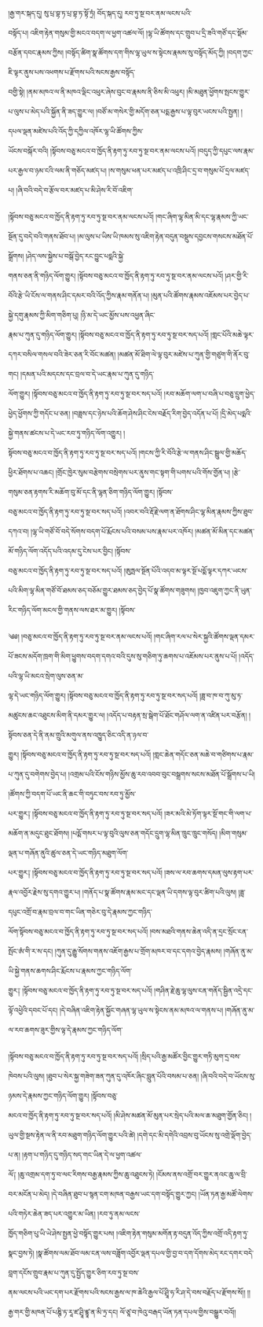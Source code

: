 ﻿  
།རྒྱ་གར་སྐད་དུ། སུ་པྲ་བྷ་ཏ་པྲ་བྷ་ཏ་སྟོ་ཏྲཾ། བོད་སྐད་དུ། རབ་ཏུ་སྔ་བར་ནམ་ལངས་པའི་  
བསྟོད་པ། འཇིག་རྟེན་གསུམ་གྱི་མངའ་བདག་ལ་ཕྱག་འཚལ་ལོ། །ལྷ་ཡི་ཚོགས་དང་གྲུབ་པ་དྲི་ཟའི་གཙོ་དང་སྡོམ་བརྩོན་དབང་རྣམས་ཀྱིས། །བསྟོད་ཚིག་སྣ་ཚོགས་དག་གིས་ལྷ་ཡུལ་ས་སྟེངས་རྣམས་སུ་བསྟོད་མོད་ཀྱི། །བདག་ཀྱང་ཇི་ལྟར་ནུས་པས་འཕགས་པ་རྫོགས་པའི་སངས་རྒྱས་བསྟོད་  
བགྱི་སྟེ། །ནམ་མཁའ་ལ་ནི་མཁའ་ལྡིང་འཕུར་ཞེས་བུང་བ་རྣམས་ནི་ཅིས་མི་འཕུར། །མི་མཐུན་ཕྱོགས་སྤངས་གྱུར་པ་ལུས་པ་མེད་པའི་སྐྱོན་ནི་ཟད་གྱུར་ལ། །བཙོ་མ་གསེར་གྱི་མདོག་ཅན་པདྨ་རྒྱས་པ་ལྟ་བུར་ཡངས་པའི་སྤྱན། །དཔལ་ལྡན་མཛེས་པའི་འོད་ཀྱི་དཀྱིལ་འཁོར་ལྷ་ཡི་ཚོགས་ཀྱིས་  
ཡོངས་བསྐོར་བའི། །སྟོབས་བཅུ་མངའ་བ་ཁྱོད་ནི་རྟག་ཏུ་རབ་ཏུ་སྔ་བར་ནམ་ལངས་པའོ། །བདུད་ཀྱི་དཔུང་ལས་རྣམ་པར་རྒྱལ་བ་ཉམ་ངའི་ལམ་ནི་གཅོད་མཛད་པ། །ས་གསུམ་ཕན་པར་མཛད་པ་འཁྲི་ཤིང་དྲ་བ་གསུམ་པོ་དྲལ་མཛད་པ། །ཞི་བའི་བདེ་བ་རྩོལ་བར་མཛད་པ་མི་ཤེས་རི་བོ་འཇིག་  
  
།སྟོབས་བཅུ་མངའ་བ་ཁྱོད་ནི་རྟག་ཏུ་རབ་ཏུ་སྔ་བར་ནམ་ལངས་པའོ། །གང་ཞིག་ལྷ་མིན་མི་དང་ལྷ་རྣམས་ཀྱི་ཡང་སྔོན་དུ་བདེ་བའི་གནས་ཐོབ་པ། །མ་ལུས་པ་ཡིས་ཡི་ཁམས་སུ་འཇིག་རྟེན་བདུན་བསྡུས་དབྱངས་གསངས་མཐོན་པོ་སྒྲོགས། །ཤེད་ལས་སྐྱེས་པ་བསྒོ་བྱེད་རང་བྱུང་པདྨའི་སྐྱེ་  
གནས་ཅན་ནི་གཉིད་ལོག་གྱུར། །སྟོབས་བཅུ་མངའ་བ་ཁྱོད་ནི་རྟག་ཏུ་རབ་ཏུ་སྔ་བར་ནམ་ལངས་པའོ། །ཤར་གྱི་རི་བོའི་རྩེ་ཡི་ངོས་ལ་གནས་ཤིང་དམར་བའི་འོད་ཀྱིས་རྣམ་གནོན་པ། །མུན་པའི་ཚོགས་རྣམས་འཇོམས་པར་བྱེད་པ་སྐྱེ་དགུ་རྣམས་ཀྱི་མིག་གཅིག་པུ། །ཉི་མ་དེ་ཡང་མྱོས་པས་འཕྱན་ཞིང་  
རྣམ་པ་ཀུན་དུ་གཉིད་ལོག་གྱུར། །སྟོབས་བཅུ་མངའ་བ་ཁྱོད་ནི་རྟག་ཏུ་རབ་ཏུ་སྔ་བར་སད་པའོ། །གླང་པོའི་མཆེ་ལྟར་དཀར་བསིལ་གསལ་བའི་ཟེར་ཅན་རི་བོང་མཚན། །མཚན་མོ་ཐིག་ལེ་ལྟ་བུར་མཛེས་པ་ཀུན་གྱི་གཙུག་གི་ནོར་བུ་གང། །དམན་པའི་མདངས་དང་བྲལ་བ་དེ་ཡང་རྣམ་པ་ཀུན་དུ་གཉིད་  
ལོག་གྱུར། །སྟོབས་བཅུ་མངའ་བ་ཁྱོད་ནི་རྟག་ཏུ་རབ་ཏུ་སྔ་བར་སད་པའོ། །རབ་མཆོག་ལག་པ་བཞི་པ་བཅུ་དྲུག་ཕྱེད་ཕྱེད་ཕྱོགས་ཀྱི་གདོང་པ་ཅན། །བཟླས་དང་ཉེས་པའི་ཆོག་ཤེས་ཤིང་ངེས་བརྗོད་རིག་བྱེད་འདོན་པ་པོ། །དྲི་མེད་པདྨའི་སྐྱེ་གནས་ཚངས་པ་དེ་ཡང་རབ་ཏུ་གཉིད་ལོག་འགྱུར། །  
སྟོབས་བཅུ་མངའ་བ་ཁྱོད་ནི་རྟག་ཏུ་རབ་ཏུ་སྔ་བར་སད་པའོ། །གངས་ཀྱི་རི་བོའི་རྩེ་ལ་གནས་ཤིང་སྦྲུལ་གྱི་མཆོད་ཕྱིར་ཐོགས་པ་འཆང། །གྲོང་ཁྱེར་སུམ་བརྩེགས་བསྲེགས་པར་ནུས་གང་སྟག་གི་པགས་པའི་གོས་གྱོན་པ། །རྩེ་གསུམ་ཅན་རྟགས་རི་མཆོག་བུ་མོ་དང་ནི་ལྷན་ཅིག་གཉིད་ལོག་གྱུར། །སྟོབས་  
བཅུ་མངའ་བ་ཁྱོད་ནི་རྟག་ཏུ་རབ་ཏུ་སྔ་བར་སད་པའོ། །འབར་བའི་རྡོ་རྗེ་ལག་ན་ཐོགས་ཤིང་ལྷ་མིན་རྣམས་ཀྱིས་ཐུབ་དཀའ་བ། །ལྷ་ཡི་གཙོ་བོ་བདེ་སོགས་བདག་པོ་རྨོངས་པའི་བསམ་པས་རྣམ་པར་འཁོར། །མཚན་མོ་མིན་དང་མཚན་མོ་གཉིད་ལོག་འདོད་པའི་འདམ་དུ་ངེས་པར་བྱིང། །སྟོབས་  
བཅུ་མངའ་བ་ཁྱོད་ནི་རྟག་ཏུ་རབ་ཏུ་སྔ་བར་སད་པའོ། །ཨུཏྤལ་སྔོན་པོའི་འདབ་མ་ལྟར་སྔོ་པདྨོ་ལྟར་དཀར་ཡངས་པའི་མིག་ལྷ་མིན་གཙོ་བོ་ཐམས་ཅད་བཅོམ་གྱུར་ཐམས་ཅད་བྱེད་པོ་སྣ་ཚོགས་གཟུགས། །ཁྱབ་འཇུག་ཀྱང་ནི་ཡུན་རིང་གཉིད་ལོག་མངལ་གྱི་གནས་ལས་ཐར་མ་གྱུར། །སྟོབས་  
  
༄༅། །བཅུ་མངའ་བ་ཁྱོད་ནི་རྟག་ཏུ་རབ་ཏུ་སྔ་བར་ནམ་ལངས་པའོ། །གང་ཞིག་རལ་པ་སེར་སྐྱའི་ཚོགས་ལྡན་དམར་པོ་ཟངས་མདོག་ཁྲག་གི་མིག་ཕྱུགས་བདག་དགའ་བའི་དུས་སུ་གཅིག་ཏུ་ཆགས་པ་འཇོམས་པར་ནུས་པ་པོ། །འདོད་པའི་ལྷ་ཡི་མངའ་སྲེག་ལུས་ཅན་མ་  
ལྷ་དེ་ཡང་གཉིད་ལོག་གྱུར། །སྟོབས་བཅུ་མངའ་བ་ཁྱོད་ནི་རྟག་ཏུ་རབ་ཏུ་སྔ་བར་སད་པའོ། །ཟླ་བ་ཁ་བ་ཀུ་མུ་ཏ་མཚུངས་ཆང་འཐུངས་མིག་ནི་དམར་གྱུར་ལ། །འདོད་པ་བརྟན་སྲ་སྒེག་པོ་ཐོང་གཤོལ་ལག་ན་འཛིན་པར་བརྩོན། །སྟོབས་ཅན་དེ་ནི་ནམ་གྲུའི་མགུལ་ནས་འཁྱུད་ཅིང་འདི་ན་ཉལ་བ་  
གྱུར། །སྟོབས་བཅུ་མངའ་བ་ཁྱོད་ནི་རྟག་ཏུ་རབ་ཏུ་སྔ་བར་སད་པའོ། །གླང་ཆེན་གདོང་ཅན་མཆེ་བ་གཙིགས་པ་རྣམ་པ་ཀུན་དུ་བགེགས་བྱེད་པ། །འགྲམ་པའི་ངོས་གཉིས་མྱོས་ཆུ་རབ་འབབ་བུང་བསྒྲགས་སངས་མཐོན་པོ་སྒྲོགས་པ་ཡི། །ཚོགས་ཀྱི་བདག་པོ་ཡང་ནི་ཆང་གི་བཏུང་བས་རབ་ཏུ་མྱོས་  
པར་གྱུར༑ །སྟོབས་བཅུ་མངའ་བ་ཁྱོད་ནི་རྟག་ཏུ་རབ་ཏུ་སྔ་བར་སད་པའོ། །ཟར་མའི་མེ་ཏོག་ལྟར་སྔོ་གང་གི་ལག་པ་མཆོག་ན་མདུང་ཐུང་ཐོགས། །པདྨོ་གསར་པ་ལྟ་བུའི་ལུས་ཅན་གདོང་དྲུག་ལྷ་མིན་ཁྲུང་ཁྲུང་གསོད། །མིག་གསུམ་ལྡན་པ་གཞོན་ནུའི་ཚུལ་ཅན་དེ་ཡང་གཉིད་མཐུག་ལོག་  
པར་གྱུར༑ །སྟོབས་བཅུ་མངའ་བ་ཁྱོད་ནི་རྟག་ཏུ་རབ་ཏུ་སྔ་བར་སད་པའོ། །ཟས་ལ་རབ་ཆགས་དམན་ལུས་རྟག་པར་རྣལ་འབྱོར་རྗེས་སུ་དགའ་གྱུར་པ། །གནོད་པ་སྣ་ཚོགས་རྣམ་མང་དང་ལྡན་ཡི་དགས་ལྟ་བུར་ཚིག་པའི་ལུས། །ཟླ་དཔུང་འགྲོ་བ་རྣམ་བྲལ་བ་གང་ཡིན་གཅེར་བུ་དེ་རྣམས་ཀྱང་གཉིད་  
ལོག་སྟོབས་བཅུ་མངའ་བ་ཁྱོད་ནི་རྟག་ཏུ་རབ་ཏུ་སྔ་བར་སད་པའོ། །བས་མཐའི་གནས་ཆེན་འདི་ན་དྲང་སྲོང་ངན་སྤོང་ཨཾ་གི་ར་ས་དང། །ཀུན་དུ་རྒྱུ་སོགས་གནས་འཇོག་རྒྱས་པ་གྲོག་མཁར་བ་དང་དགའ་བྱེད་རྣམས། །གཞོན་ནུ་མ་ཡི་སྐྱེ་གནས་ཆགས་ཤིང་རྨོངས་པ་རྣམས་ཀྱང་གཉིད་ལོག་  
གྱུར༑ །སྟོབས་བཅུ་མངའ་བ་ཁྱོད་ནི་རྟག་ཏུ་རབ་ཏུ་སྔ་བར་སད་པའོ། །གཤིན་རྗེ་ཆུ་ལྷ་ལུས་ངན་གནོད་སྦྱིན་འདྲེ་དང་ལྟོ་འཕྱེའི་དབང་པོ་དང། །དེ་བཞིན་འཇིག་རྟེན་སྐྱོང་གཞན་ལྷ་ཡུལ་ས་སྟེངས་ནམ་མཁའ་ལ་གནས་པ། །གཞོན་ནུ་མ་ལ་རབ་ཆགས་ཟུར་གྱིས་ལྟ་དེ་རྣམས་ཀྱང་གཉིད་ལོག་  
  
།སྟོབས་བཅུ་མངའ་བ་ཁྱོད་ནི་རྟག་ཏུ་རབ་ཏུ་སྔ་བར་སད་པའོ། །སྲིད་པའི་རྒྱ་མཚོར་བྱིང་གྱུར་གཏི་མུག་དྲ་བས་ཁེབས་པའི་ལུས། །ཐུབ་པ་སེར་སྐྱ་གཟེག་ཟན་ཀུན་དུ་འཁོར་ཞིང་བླུན་པོའི་བསམ་པ་ཅན། །ཞི་བའི་བདེ་བ་ཡོངས་སུ་ཉམས་དེ་རྣམས་ཀྱང་གཉིད་ལོག་གྱུར། །སྟོབས་བཅུ་  
མངའ་བ་ཁྱོད་ནི་རྟག་ཏུ་རབ་ཏུ་སྔ་བར་སད་པའོ། །མི་ཤེས་མཚན་མོ་མུན་པར་སྲེད་པའི་མལ་ཆ་མཐུག་གྱོན་ཅིང། །ཡུལ་གྱི་སྔས་རྟེན་ལ་ནི་རབ་མཐུག་གཉིད་ལོག་གྱུར་པའི་ཚེ། །དགེ་དང་མི་དགེའི་འབྲས་བུ་ཡོངས་སུ་འགྲེ་ལྡོག་བྱེད་པ་ན། །རྟག་པ་གཉིད་དུ་གཉིད་སད་གང་ཡིན་དེ་ལ་ཕྱག་འཚལ་  
ལོ༑ །ཆུ་འགྲམ་དག་ཏུ་བ་ལང་རིགས་བརྒྱ་རྣམས་ཀྱིས་ཆུ་འཐུངས་ཏེ། །ངོམས་ནས་འགྲོ་བར་གྱུར་ནའང་ཆུ་ལ་བྲི་བར་མངོན་པ་མེད། །དེ་བཞིན་ཐུབ་པ་སྙན་ངག་མཁན་བརྒྱས་ཡང་དག་བསྟོད་གྱུར་ཀྱང། །ཡོན་ཏན་རྒྱ་མཚོ་ལེགས་པའི་གཏེར་ཆེན་ཟད་པར་འགྱུར་མ་ཡིན། །རབ་ཏུ་ནམ་ལངས་  
ཁྱོད་གཅིག་པུ་ཡི་ཡེ་ཤེས་སྤྱན་ཕྱེ་བསྟོད་གྱུར་པས། །འཇིག་རྟེན་གསུམ་མགོན་རྟ་བདུན་འོད་ཀྱིས་འགྲོ་འདི་རྟག་ཏུ་སྣང་བྱས་ཏེ། །སྣ་ཚོགས་ལམ་ཐོབ་ལམ་ངན་ལས་བཟློག་འབྱོར་ལྡན་དཔལ་གྱི་བྱ་བ་དག་དོགས་མེད་རང་དགར་བདེ་བླག་དངོས་གྲུབ་རྣམ་པ་ཀུན་དུ་སྤྱོད་གྱུར་ཅིག་རབ་ཏུ་སྔ་བས་  
ནམ་ལངས་པའི་ཡང་དག་པར་རྫོགས་པའི་སངས་རྒྱས་ལ་ཁ་ཆེའི་རྒྱལ་པོ་ཤྲཱི་ཧ་རི་ཤ་དེ་བས་བརྗོད་པ་རྫོགས་སོ།། །།རྒྱ་གར་གྱི་མཁན་པོ་པཎྚི་ཏ་རཱ་ཛ་ཤྲཱི་ཛྙཱ་ན་མི་ཏྲ་དང། ལོ་ཙཱ་བ་ཁེའུ་བརྒད་ཡོན་ཏན་དཔལ་གྱིས་བསྒྱུར་བའོ།།  
  
  
